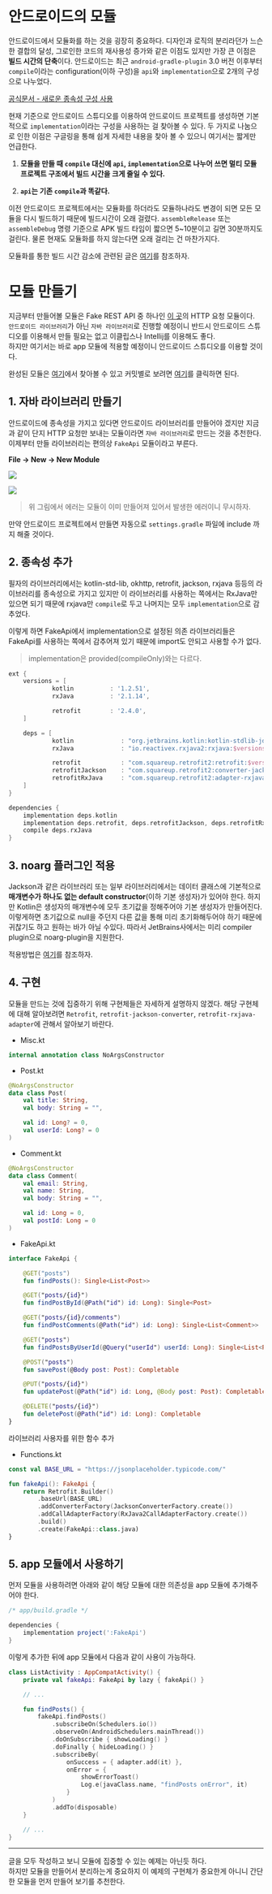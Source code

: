 # 안드로이드의 모듈
안드로이드에서 모듈화를 하는 것을 굉장히 중요하다. 
디자인과 로직의 분리라던가 느슨한 결합의 달성, 그로인한 코드의 재사용성 증가와 같은 이점도 있지만 가장 큰 이점은 **빌드 시간의 단축**이다.
안드로이드는 최근 `android-gradle-plugin` 3.0 버전 이후부터 `compile`이라는 configuration(이하 구성)을 `api`와 `implementation`으로 2개의 구성으로 나누었다.

[공식문서 - 새로운 종속성 구성 사용](https://developer.android.com/studio/build/gradle-plugin-3-0-0-migration?hl=ko#new_configurations)

현재 기준으로 안드로이드 스튜디오를 이용하여 안드로이드 프로젝트를 생성하면 기본적으로 `implementation`이라는 구성을 사용하는 걸 찾아볼 수 있다.
두 가지로 나눔으로 인한 이점은 구글링을 통해 쉽게 자세한 내용을 찾아 볼 수 있으니 여기서는 짧게만 언급한다.

1. **모듈을 만들 때 `compile` 대신에 `api`, `implementation`으로 나누어 쓰면 멀티 모듈 프로젝트 구조에서 빌드 시간을 크게 줄일 수 있다.**

2. **`api`는 기존 `compile`과 똑같다.**

이전 안드로이드 프로젝트에서는 모듈화를 하더라도 모듈하나라도 변경이 되면 모든 모듈을 다시 빌드하기 때문에 빌드시간이 오래 걸렸다.
`assembleRelease` 또는 `assembleDebug` 명령 기준으로 APK 빌드 타임이 짧으면 5~10분이고 길면 30분까지도 걸린다.
물론 현재도 모듈화를 하지 않는다면 오래 걸리는 건 마찬가지다.

모듈화를 통한 빌드 시간 감소에 관련된 글은 [여기](https://medium.freecodecamp.org/how-modularisation-affects-build-time-of-an-android-application-43a984ce9968)를 참조하자.

# 모듈 만들기
지금부터 만들어볼 모듈은 Fake REST API 중 하나인 [이 곳](https://jsonplaceholder.typicode.com/)의 HTTP 요청 모듈이다.  
`안드로이드 라이브러리`가 아닌 `자바 라이브러리`로 진행할 예정이니 반드시 안드로이드 스튜디오를 이용해서 만들 필요는 없고 이클립스나 Intellij를 이용해도 좋다.  
하지만 여기서는 바로 app 모듈에 적용할 예정이니 안드로이드 스튜디오를 이용할 것이다.

완성된 모듈은 [여기](https://github.com/galcyurio/slipp-board-android)에서 찾아볼 수 있고 커밋별로 보려면 [여기](https://github.com/galcyurio/slipp-board-android/issues/8)를 클릭하면 된다.

## 1. 자바 라이브러리 만들기
안드로이드에 종속성을 가지고 있다면 안드로이드 라이브러리를 만들어야 겠지만 지금과 같이 단지 HTTP 요청만 보내는 모듈이라면 `자바 라이브러리`로 만드는 것을 추천한다.  
이제부터 만들 라이브러리는 편의상 `FakeApi` 모듈이라고 부른다.

**File -> New -> New Module**

![](image/module-fakeapi-1.PNG)

![](image/module-fakeapi-2.PNG)

> 위 그림에서 에러는 모듈이 이미 만들어져 있어서 발생한 에러이니 무시하자.

만약 안드로이드 프로젝트에서 만들면 자동으로 `settings.gradle` 파일에 include 까지 해줄 것이다.

## 2. 종속성 추가
필자의 라이브러리에서는 kotlin-std-lib, okhttp, retrofit, jackson, rxjava 등등의 라이브러리를 종속성으로 가지고 있지만 이 라이브러리를 사용하는 쪽에서는 RxJava만 있으면 되기 때문에 rxjava만 `compile`로 두고 나머지는 모두 `implementation`으로 감추었다.

이렇게 하면 FakeApi에서 implementation으로 설정된 의존 라이브러리들은 FakeApi를 사용하는 쪽에서 감추어져 있기 때문에 import도 안되고 사용할 수가 없다.

> implementation은 provided(compileOnly)와는 다르다.

````groovy
ext {
    versions = [
            kotlin          : '1.2.51',
            rxJava          : '2.1.14',

            retrofit        : '2.4.0',
    ]

    deps = [
            kotlin             : "org.jetbrains.kotlin:kotlin-stdlib-jdk7:$versions.kotlin",
            rxJava             : "io.reactivex.rxjava2:rxjava:$versions.rxJava",

            retrofit           : "com.squareup.retrofit2:retrofit:$versions.retrofit",
            retrofitJackson    : "com.squareup.retrofit2:converter-jackson:$versions.retrofit",
            retrofitRxJava     : "com.squareup.retrofit2:adapter-rxjava2:$versions.retrofit",
    ]
}

dependencies {
    implementation deps.kotlin
    implementation deps.retrofit, deps.retrofitJackson, deps.retrofitRxJava
    compile deps.rxJava
}
````

## 3. noarg 플러그인 적용
Jackson과 같은 라이브러리 또는 일부 라이브러리에서는 데이터 클래스에 기본적으로 **매개변수가 하나도 없는 default constructor**(이하 기본 생성자)가 있어야 한다.
하지만 Kotlin은 생성자의 매개변수에 모두 초기값을 정해주어야 기본 생성자가 만들어진다.
이렇게하면 초기값으로 null을 주던지 다른 값을 통해 미리 초기화해두어야 하기 때문에 귀찮기도 하고 원하는 바가 아닐 수있다.
따라서 JetBrains사에서는 미리 compiler plugin으로 noarg-plugin을 지원한다.

적용방법은 [여기](https://www.slipp.net/wiki/pages/viewpage.action?pageId=30770676)를 참조하자.

## 4. 구현
모듈을 만드는 것에 집중하기 위해 구현체들은 자세하게 설명하지 않겠다.
해당 구현체에 대해 알아보려면 `Retrofit`, `retrofit-jackson-converter`, `retrofit-rxjava-adapter`에 관해서 알아보기 바란다.

- Misc.kt
````kotlin
internal annotation class NoArgsConstructor
````

- Post.kt
````kotlin
@NoArgsConstructor
data class Post(
    val title: String,
    val body: String = "",

    val id: Long? = 0,
    val userId: Long? = 0
)
````

- Comment.kt
````kotlin
@NoArgsConstructor
data class Comment(
    val email: String,
    val name: String,
    val body: String = "",

    val id: Long = 0,
    val postId: Long = 0
)
````

- FakeApi.kt
````kotlin
interface FakeApi {

    @GET("posts")
    fun findPosts(): Single<List<Post>>

    @GET("posts/{id}")
    fun findPostById(@Path("id") id: Long): Single<Post>

    @GET("posts/{id}/comments")
    fun findPostComments(@Path("id") id: Long): Single<List<Comment>>

    @GET("posts")
    fun findPostsByUserId(@Query("userId") userId: Long): Single<List<Post>>

    @POST("posts")
    fun savePost(@Body post: Post): Completable

    @PUT("posts/{id}")
    fun updatePost(@Path("id") id: Long, @Body post: Post): Completable

    @DELETE("posts/{id}")
    fun deletePost(@Path("id") id: Long): Completable
}
````

라이브러리 사용자를 위한 함수 추가
- Functions.kt
````kotlin
const val BASE_URL = "https://jsonplaceholder.typicode.com/"

fun fakeApi(): FakeApi {
    return Retrofit.Builder()
        .baseUrl(BASE_URL)
        .addConverterFactory(JacksonConverterFactory.create())
        .addCallAdapterFactory(RxJava2CallAdapterFactory.create())
        .build()
        .create(FakeApi::class.java)
}
````

## 5. app 모듈에서 사용하기
먼저 모듈을 사용하려면 아래와 같이 해당 모듈에 대한 의존성을 app 모듈에 추가해주어야 한다.

````groovy
/* app/build.gradle */

dependencies {
    implementation project(':FakeApi')
}
````

이렇게 추가한 뒤에 app 모듈에서 다음과 같이 사용이 가능하다.

````kotlin
class ListActivity : AppCompatActivity() {
    private val fakeApi: FakeApi by lazy { fakeApi() }

    // ...

    fun findPosts() {
        fakeApi.findPosts()
            .subscribeOn(Schedulers.io())
            .observeOn(AndroidSchedulers.mainThread())
            .doOnSubscribe { showLoading() }
            .doFinally { hideLoading() }
            .subscribeBy(
                onSuccess = { adapter.add(it) },
                onError = {
                    showErrorToast()
                    Log.e(javaClass.name, "findPosts onError", it)
                }
            )
            .addTo(disposable)
    }

    // ...
}
````

----------------------------------------------------------------------
글을 모두 작성하고 보니 모듈에 집중할 수 있는 예제는 아닌듯 하다.  
하지만 모듈을 만들어서 분리하는게 중요하지 이 예제의 구현체가 중요한게 아니니 간단한 모듈을 먼저 만들어 보기를 추천한다.